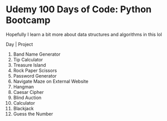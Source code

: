 # Udemy 100 Days of Code: Python Bootcamp

Hopefully I learn a bit more about data structures and algorithms in this lol

Day | Project
1. Band Name Generator
2. Tip Calculator
3. Treasure Island
4. Rock Paper Scissors
5. Password Generator
6. Navigate Maze on External Website
7. Hangman
8. Caesar Cipher
9. Blind Auction
10. Calculator
11. Blackjack
12. Guess the Number
